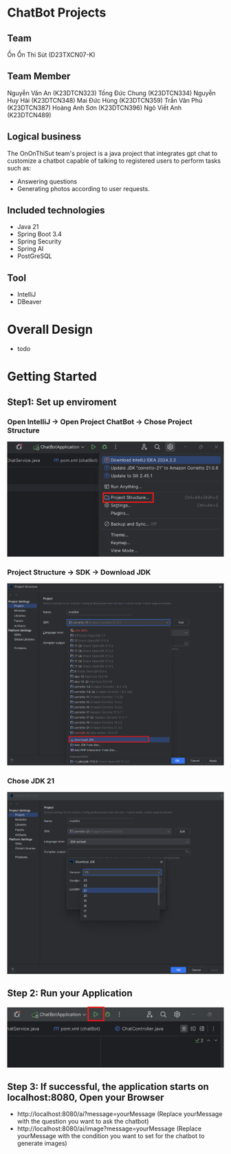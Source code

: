 # ChatBot Projects

## Team
Ổn Ổn Thì Sút (D23TXCN07-K)

## Team Member
Nguyễn Văn An (K23DTCN323)
Tống Đức Chung (K23DTCN334)
Nguyễn Huy Hải (K23DTCN348)
Mai Đức Hùng (K23DTCN359)
Trần Văn Phú (K23DTCN387)
Hoàng Anh Sơn (K23DTCN396)
Ngô Viết Anh (K23DTCN489)

## Logical business
The OnOnThiSut team's project is a java project that integrates gpt chat to customize a chatbot capable of talking to
registered users to perform tasks such as: 
- Answering questions
- Generating photos according to user requests.


## Included technologies

- Java 21
- Spring Boot 3.4
- Spring Security
- Spring AI
- PostGreSQL

## Tool
- IntelliJ
- DBeaver

# Overall Design
- todo

# Getting Started

## Step1: Set up enviroment

### Open IntelliJ -> Open Project ChatBot -> Chose Project Structure

![img_2.png](img_2.png)

### Project Structure -> SDK -> Download JDK

![img_3.png](img_3.png)

### Chose JDK 21

![img_4.png](img_4.png)

## Step 2:  Run your Application
![img_5.png](img_5.png)
## Step 3:  If successful, the application starts on **localhost:8080**, Open your Browser
- http://localhost:8080/ai?message=yourMessage (Replace yourMessage with the question you want to ask the chatbot)
- http://localhost:8080/ai/image?message=yourMessage (Replace yourMessage with the condition you want to set for the chatbot to generate images)